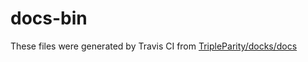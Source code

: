 # docs-bin

These files were generated by Travis CI from [TripleParity/docks/docs](https://github.com/TripleParity/docks/tree/authentication/docs)
